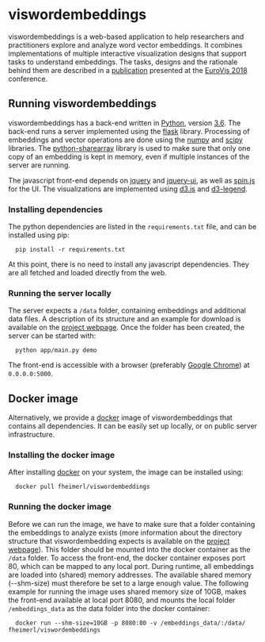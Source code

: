 # viswordembeddings
viswordembeddings is a web-based application to help researchers and practitioners explore and analyze word vector embeddings.
It combines implementations of multiple interactive visualization designs that support tasks to understand embeddings.
The tasks, designs and the rationale behind them are described in a [publication](https://graphics.cs.wisc.edu/Vis/EmbVis/) presented at the [EuroVis 2018](https://www.eurovis2018.org/) conference.

## Running viswordembeddings
viswordembeddings has a back-end written in [Python](https://www.python.org), version [3.6](https://www.python.org/downloads/release/python-360/). The back-end runs a server implemented using the [flask](http://flask.pocoo.org/) library.
Processing of embeddings and vector operations are done using the [numpy](https://www.numpy.org/) and [scipy](https://scipy.org/) libraries.
The [python-sharearray](https://github.com/bshillingford/python-sharearray) library is used to make sure that only one copy of an embedding is kept in memory, even if multiple instances of the server are running.

The javascript front-end depends on [jquery](https://jquery.com/) and [jquery-ui](https://jqueryui.com/), as well as [spin.js](https://spin.js.org/) for the UI. The visualizations are implemented using [d3.js](https://d3js.org/) and [d3-legend](http://d3-legend.susielu.com/).

### Installing dependencies
The python dependencies are listed in the `requirements.txt` file, and can be installed using pip:
```
  pip install -r requirements.txt
```
At this point, there is no need to install any javascript dependencies.
They are all fetched and loaded directly from the web.

### Running the server locally
The server expects a `/data` folder, containing embeddings and additional data files.
A description of its structure and an example for download is available on the [project webpage](http://graphics.cs.wisc.edu/Vis/EmbVis/).
Once the folder has been created, the server can be started with:
```
  python app/main.py demo
```
The front-end is accessible with a browser (preferably [Google Chrome](https://www.google.com/chrome/)) at `0.0.0.0:5000`.

## Docker image
Alternatively, we provide a [docker](https://www.docker.com) image of viswordembeddings that contains all dependencies.
It can be easily set up locally, or on public server infrastructure.

### Installing the docker image
After installing [docker](https://www.docker.com) on your system, the image can be installed using:
```
  docker pull fheimerl/viswordembeddings
```

### Running the docker image
Before we can run the image, we have to make sure that a folder containing the embeddings to analyze exists (more information about the directory structure that viswordembedding expects is available on the [project webpage](http://graphics.cs.wisc.edu/Vis/EmbVis/)).
This folder should be mounted into the docker container as the `/data` folder.
To access the front-end, the docker container exposes port 80, which can be mapped to any local port.
During runtime, all embeddings are loaded into (shared) memory addresses.
The available shared memory (--shm-size) must therefore be set to a large enough value.
The following example for running the image uses shared memory size of 10GB, makes the front-end available at local port 8080, and mounts the local folder `/embeddings_data` as the data folder into the docker container:
```
  docker run --shm-size=10GB -p 8080:80 -v /embeddings_data/:/data/ fheimerl/viswordembeddings
```

